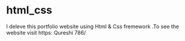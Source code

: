 # html_css
I deleve this portfolio website using Html &amp; Css fremework .To see the website visit https: Qureshi 786/
